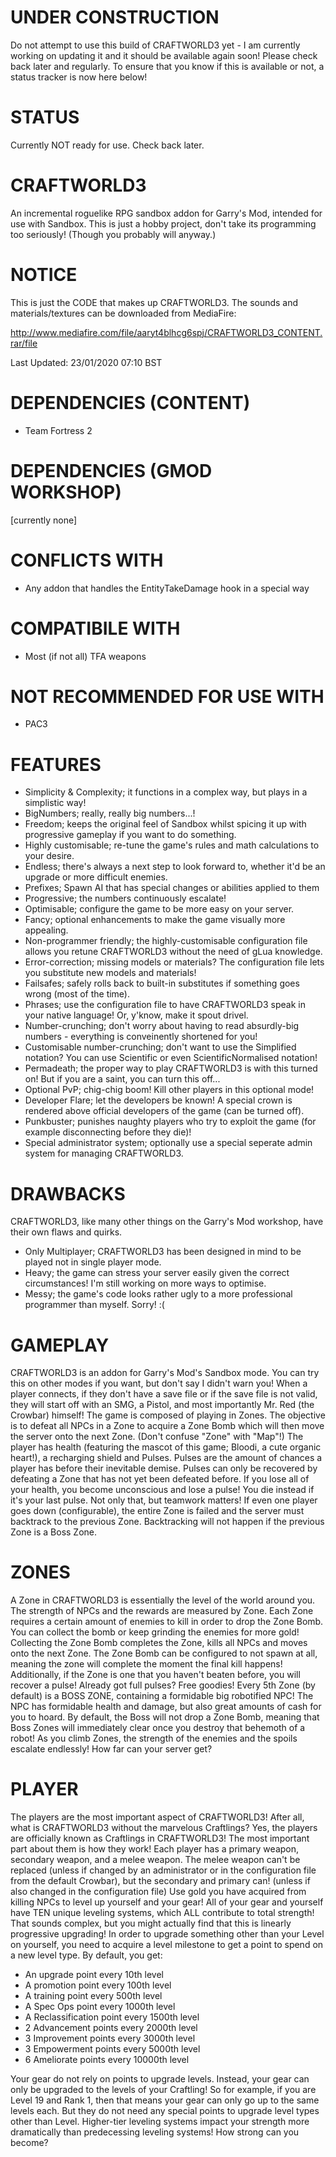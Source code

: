 # UNDER CONSTRUCTION
Do not attempt to use this build of CRAFTWORLD3 yet - I am currently working on updating
it and it should be available again soon!
Please check back later and regularly.
To ensure that you know if this is available or not, a status tracker is now here below!

# STATUS
Currently NOT ready for use. Check back later.

# CRAFTWORLD3
An incremental roguelike RPG sandbox addon for Garry's Mod, intended for use with Sandbox.
This is just a hobby project, don't take its programming too seriously! (Though you probably will anyway.)

# NOTICE
This is just the CODE that makes up CRAFTWORLD3. The sounds and materials/textures can be downloaded from MediaFire:

http://www.mediafire.com/file/aaryt4blhcg6spj/CRAFTWORLD3_CONTENT.rar/file

Last Updated: 23/01/2020 07:10 BST

# DEPENDENCIES (CONTENT)
- Team Fortress 2

# DEPENDENCIES (GMOD WORKSHOP)
[currently none]

# CONFLICTS WITH
- Any addon that handles the EntityTakeDamage hook in a special way

# COMPATIBILE WITH
- Most (if not all) TFA weapons

# NOT RECOMMENDED FOR USE WITH
- PAC3

# FEATURES
- Simplicity & Complexity; it functions in a complex way, but plays in a simplistic way!
- BigNumbers; really, really big numbers...!
- Freedom; keeps the original feel of Sandbox whilst spicing it up with progressive gameplay if you want to do something.
- Highly customisable; re-tune the game's rules and math calculations to your desire.
- Endless; there's always a next step to look forward to, whether it'd be an upgrade or more difficult enemies.
- Prefixes; Spawn AI that has special changes or abilities applied to them
- Progressive; the numbers continuously escalate!
- Optimisable; configure the game to be more easy on your server.
- Fancy; optional enhancements to make the game visually more appealing.
- Non-programmer friendly; the highly-customisable configuration file allows you retune CRAFTWORLD3 without the need of gLua knowledge.
- Error-correction; missing models or materials? The configuration file lets you substitute new models and materials!
- Failsafes; safely rolls back to built-in substitutes if something goes wrong (most of the time).
- Phrases; use the configuration file to have CRAFTWORLD3 speak in your native language! Or, y'know, make it spout drivel.
- Number-crunching; don't worry about having to read absurdly-big numbers - everything is conveinently shortened for you!
- Customisable number-crunching; don't want to use the Simplified notation? You can use Scientific or even ScientificNormalised notation!
- Permadeath; the proper way to play CRAFTWORLD3 is with this turned on! But if you are a saint, you can turn this off...
- Optional PvP; chig-chig boom! Kill other players in this optional mode!
- Developer Flare; let the developers be known! A special crown is rendered above official developers of the game (can be turned off).
- Punkbuster; punishes naughty players who try to exploit the game (for example disconnecting before they die)!
- Special administrator system; optionally use a special seperate admin system for managing CRAFTWORLD3.

# DRAWBACKS
CRAFTWORLD3, like many other things on the Garry's Mod workshop, have their own flaws and quirks.
- Only Multiplayer; CRAFTWORLD3 has been designed in mind to be played not in single player mode.
- Heavy; the game can stress your server easily given the correct circumstances! I'm still working on more ways to optimise.
- Messy; the game's code looks rather ugly to a more professional programmer than myself. Sorry! :(

# GAMEPLAY
CRAFTWORLD3 is an addon for Garry's Mod's Sandbox mode. You can try this on other modes if you want, but don't say I didn't warn you!
When a player connects, if they don't have a save file or if the save file is not valid, they will start off with an SMG, a Pistol, and
most importantly Mr. Red (the Crowbar) himself!
The game is composed of playing in Zones. The objective is to defeat all NPCs in a Zone to acquire a Zone Bomb which will
then move the server onto the next Zone. (Don't confuse "Zone" with "Map"!)
The player has health (featuring the mascot of this game; Bloodi, a cute organic heart!), a recharging shield and Pulses.
Pulses are the amount of chances a player has before their inevitable demise.
Pulses can only be recovered by defeating a Zone that has not yet been defeated before.
If you lose all of your health, you become unconscious and lose a pulse! You die instead if it's your last pulse.
Not only that, but teamwork matters! If even one player goes down (configurable), the entire Zone is failed and the server
must backtrack to the previous Zone. Backtracking will not happen if the previous Zone is a Boss Zone.

# ZONES
A Zone in CRAFTWORLD3 is essentially the level of the world around you. The strength of NPCs and the rewards are measured by Zone.
Each Zone requires a certain amount of enemies to kill in order to drop the Zone Bomb. You can collect the bomb or keep grinding
the enemies for more gold! Collecting the Zone Bomb completes the Zone, kills all NPCs and moves onto the next Zone.
The Zone Bomb can be configured to not spawn at all, meaning the zone will complete the moment the final kill happens!
Additionally, if the Zone is one that you haven't beaten before, you will recover a pulse! Already got full pulses? Free goodies!
Every 5th Zone (by default) is a BOSS ZONE, containing a formidable big robotified NPC! The NPC has formidable health and damage,
but also great amounts of cash for you to hoard. By default, the Boss will not drop a Zone Bomb, meaning that Boss Zones will
immediately clear once you destroy that behemoth of a robot!
As you climb Zones, the strength of the enemies and the spoils escalate endlessly! How far can your server get?

# PLAYER
The players are the most important aspect of CRAFTWORLD3! After all, what is CRAFTWORLD3 without the marvelous Craftlings?
Yes, the players are officially known as Craftlings in CRAFTWORLD3! The most important part about them is how they work!
Each player has a primary weapon, secondary weapon, and a melee weapon. The melee weapon can't be replaced (unless if changed
by an administrator or in the configuration file from the default Crowbar), but the secondary and primary can! (unless if also
changed in the configuration file)
Use gold you have acquired from killing NPCs to level up yourself and your gear!
All of your gear and yourself have TEN unique leveling systems, which ALL contribute to total strength!
That sounds complex, but you might actually find that this is linearly progressive upgrading!
In order to upgrade something other than your Level on yourself, you need to acquire a level milestone to get a point to spend on a new level type.
By default, you get:
- An upgrade point every 10th level
- A promotion point every 100th level
- A training point every 500th level
- A Spec Ops point every 1000th level
- A Reclassification point every 1500th level
- 2 Advancement points every 2000th level
- 3 Improvement points every 3000th level
- 3 Empowerment points every 5000th level
- 6 Ameliorate points every 10000th level

Your gear do not rely on points to upgrade levels. Instead, your gear can only be upgraded to the levels of your Craftling!
So for example, if you are Level 19 and Rank 1, then that means your gear can only go up to the same levels each.
But they do not need any special points to upgrade level types other than Level.
Higher-tier leveling systems impact your strength more dramatically than predecessing leveling systems!
How strong can you become?


